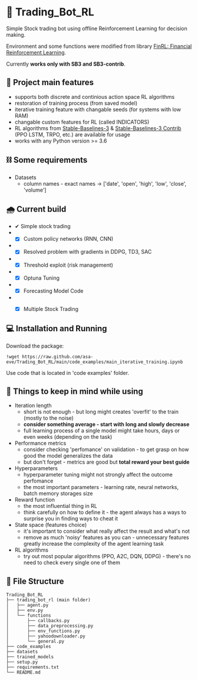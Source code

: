 # 🤖 Trading_Bot_RL

Simple Stock trading bot using offline Reinforcement Learning for decision making.

Environment and some functions were modified from library [FinRL: Financial Reinforcement Learning](https://github.com/AI4Finance-Foundation/FinRL). 

Currently **works only with SB3 and SB3-contrib**.

## 🦾 **Project main features**
- supports both discrete and continious action space RL algorithms
- restoration of training process (from saved model)
- iterative training feature with changable seeds (for systems with low RAM)
- changable custom features for RL (called INDICATORS)
- RL algorithms from [Stable-Baselines-3](https://stable-baselines3.readthedocs.io/en/master/) & [Stable-Baselines-3 Contrib](https://github.com/Stable-Baselines-Team/stable-baselines3-contrib) (PPO LSTM, TRPO, etc.) are available for usage
- works with any Python version >= 3.6

## ⛓ **Some requirements**
- Datasets
  - column names - exact names -> ['date', 'open', 'high', 'low', 'close', 'volume']

## 🌧 **Current build**
- ✔ Simple stock trading 
- - [x] Custom policy networks (RNN, CNN)
- - [x] Resolved problem with gradients in DDPG, TD3, SAC
- - [x] Threshold exploit (risk management)
- - [x] Optuna Tuning
- - [x] Forecasting Model Code
- - [x] Multiple Stock Trading


## 💻 Installation and Running 
Download the package:
```
!wget https://raw.github.com/asa-eve/Trading_Bot_RL/main/code_examples/main_iterative_training.ipynb
```
Use code that is located in 'code examples' folder.

## 🧠 Things to keep in mind while using
- Iteration length
  - short is not enough - but long might creates 'overfit' to the train (mostly to the noise)
  - **consider something average - start with long and slowly decrease**
  - full learning process of a single model might take hours, days or even weeks (depending on the task)
- Performance metrics
  - consider checking 'perfomance' on validation - to get grasp on how good the model generalizes the data
  - but don't forget - metrics are good but **total reward your best guide**
- Hyperparameters
  - hyperparameter tuning might not strongly affect the outcome perfomance
  - the most important parameters - learning rate, neural networks, batch memory storages size
- Reward function
  - the most influential thing in RL
  - think carefully on how to define it - the agent always has a ways to surprise you in finding ways to cheat it
- State space (features choice)
  - it's important to consider what really affect the result and what's not
  - remove as much 'noisy' features as you can - unnecessary features greatly increase the complexity of the agent learning task
- RL algorithms
  - try out most popular algorithms (PPO, A2C, DQN, DDPG) - there's no need to check every single one of them


## 📃 File Structure
```
Trading_Bot_RL
├── trading_bot_rl (main folder)
│   ├── agent.py
│   ├── env.py
│   └── functions
│   	├── callbacks.py
│   	├── data_preprocessing.py
│   	├── env_functions.py
│   	├── yahoodownloader.py
│   	└── general.py
├── code_examples
├── datasets
├── trained_models
├── setup.py
├── requirements.txt
└── README.md
```
